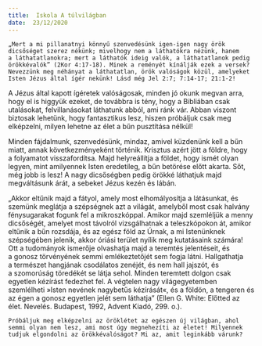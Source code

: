 ```yaml
---
title:  Iskola A túlvilágban
date:  23/12/2020
---
```


`„Mert a mi pillanatnyi könnyű szenvedésünk igen-igen nagy örök dicsőséget szerez nékünk; mivelhogy nem a láthatókra nézünk, hanem a láthatatlanokra; mert a láthatók ideig valók, a láthatatlanok pedig örökkévalók” (2Kor 4:17-18). Minek a reményét kínálják ezek a versek? Nevezzünk meg néhányat a láthatatlan, örök valóságok közül, amelyeket Isten Jézus által ígér nekünk! Lásd még Jel 2:7; 7:14-17; 21:1-2!`

A Jézus által kapott ígéretek valóságosak, minden jó okunk megvan arra, hogy el is higgyük ezeket, de továbbra is tény, hogy a Bibliában csak utalásokat, felvillanásokat láthatunk abból, ami ránk vár. Abban viszont biztosak lehetünk, hogy fantasztikus lesz, hiszen próbáljuk csak meg elképzelni, milyen lehetne az élet a bűn pusztítása nélkül!

Minden fájdalmunk, szenvedésünk, mindaz, amivel küzdenünk kell a bűn miatt, annak következményeként történik. Krisztus azért jött a földre, hogy a folyamatot visszafordítsa. Majd helyreállítja a földet, hogy ismét olyan legyen, mint amilyennek Isten eredetileg, a bűn betörése előtt akarta. Sőt, még jobb is lesz! A nagy dicsőségben pedig örökké láthatjuk majd megváltásunk árát, a sebeket Jézus kezén és lábán.

„Akkor eltűnik majd a fátyol, amely most elhomályosítja a látásunkat, és szemünk meglátja a szépségnek azt a világát, amelyből most csak halvány fénysugarakat fogunk fel a mikroszkóppal. Amikor majd szemléljük a menny dicsőségét, amelyet most távolról vizsgálhatnak a teleszkópokon át, amikor eltűnik a bűn rozsdája, és az egész föld az Úrnak, a mi Istenünknek szépségében jelenik, akkor óriási terület nyílik meg kutatásaink számára! Ott a tudományok ismerője olvashatja majd a teremtés jelentéseit, és a gonosz törvényének semmi emlékeztetőjét sem fogja látni. Hallgathatja a természet hangjának csodálatos zenéjét, és nem hall jajszót, és a szomorúság töredékét se látja sehol. Minden teremtett dolgon csak egyetlen kézírást fedezhet fel. A végtelen nagy világegyetemben szemlélheti »Isten nevének nagybetűs kézírását«, és a földön, a tengeren és az égen a gonosz egyetlen jelét sem láthatja” (Ellen G. White: Előtted az élet. Nevelés. Budapest, 1992, Advent Kiadó, 299. o.).

`Próbáljuk meg elképzelni az öröklétet az egészen új világban, ahol semmi olyan nem lesz, ami most úgy megnehezíti az életet! Milyennek tudjuk elgondolni az örökkévalóságot? Mi az, amit leginkább várunk?`